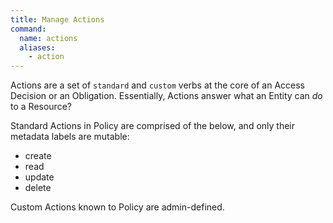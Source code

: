 ```yaml
---
title: Manage Actions
command:
  name: actions
  aliases:
    - action
---
```


Actions are a set of `standard` and `custom` verbs at the core of an Access Decision or an
Obligation. Essentially, Actions answer what an Entity can _do_ to a Resource?

Standard Actions in Policy are comprised of the below, and only their metadata labels are mutable:
- create
- read
- update
- delete

Custom Actions known to Policy are admin-defined.
